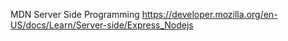 MDN Server Side Programming
https://developer.mozilla.org/en-US/docs/Learn/Server-side/Express_Nodejs
